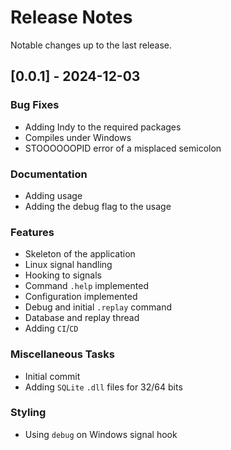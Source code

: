 # Release Notes

Notable changes up to the last release.

<!-- generated by git-cliff -->

## [0.0.1] - 2024-12-03

### Bug Fixes

- Adding Indy to the required packages
- Compiles under Windows
- STOOOOOOPID error of a misplaced semicolon

### Documentation

- Adding usage
- Adding the debug flag to the usage

### Features

- Skeleton of the application
- Linux signal handling
- Hooking to signals
- Command `.help` implemented
- Configuration implemented
- Debug and initial `.replay` command
- Database and replay thread
- Adding `CI`/`CD`

### Miscellaneous Tasks

- Initial commit
- Adding `SQLite` `.dll` files for 32/64 bits

### Styling

- Using `debug` on Windows signal hook

